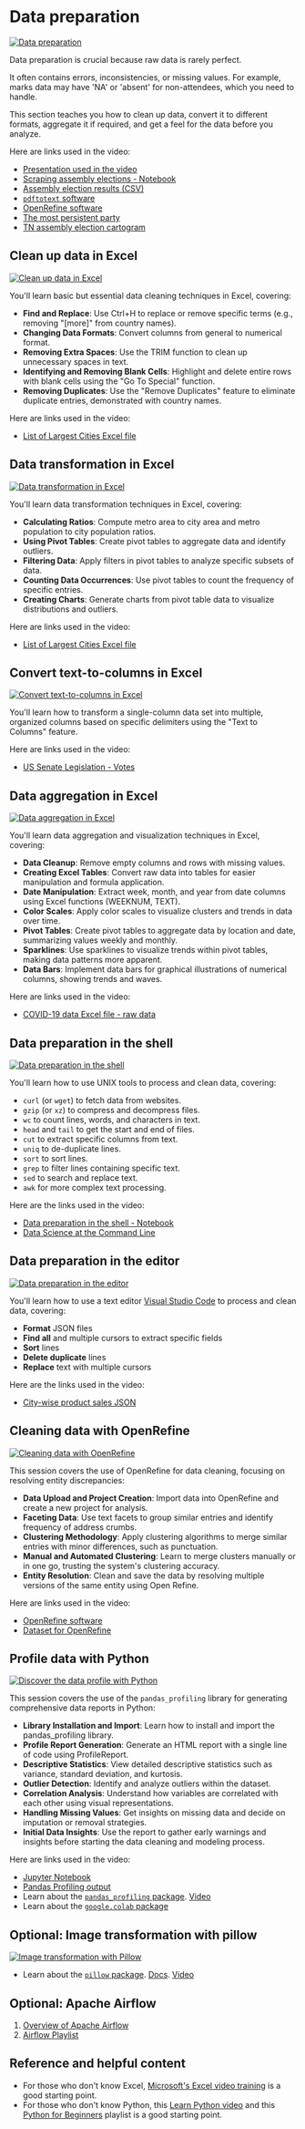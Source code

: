 # Data preparation

[![Data preparation](https://i.ytimg.com/vi_webp/dF3zchJJKqk/sddefault.webp)](https://youtu.be/dF3zchJJKqk)

Data preparation is crucial because raw data is rarely perfect.

It often contains errors, inconsistencies, or missing values. For example, marks data may have 'NA' or 'absent' for non-attendees, which you need to handle.

This section teaches you how to clean up data, convert it to different formats, aggregate it if required, and get a feel for the data before you analyze.

Here are links used in the video:

- [Presentation used in the video](https://docs.google.com/presentation/d/1Gb0QnPUN1YOwM_O5EqDdXUdL-5Azp1Tf/view)
- [Scraping assembly elections - Notebook](https://colab.research.google.com/drive/1SP8yVxzmofQO48-yXF3rujqWk2iM0KSl)
- [Assembly election results (CSV)](https://github.com/datameet/india-election-data/blob/master/assembly-elections/assembly.csv)
- [`pdftotext` software](https://www.xpdfreader.com/pdftotext-man.html)
- [OpenRefine software](https://openrefine.org)
- [The most persistent party](https://gramener.com/election/parliament#story.ddp)
- [TN assembly election cartogram](https://gramener.com/election/cartogram?ST_NAME=Tamil%20Nadu)

## Clean up data in Excel

[![Clean up data in Excel](https://i.ytimg.com/vi_webp/7du7xkqeu4s/sddefault.webp)](https://youtu.be/7du7xkqeu4s)

You'll learn basic but essential data cleaning techniques in Excel, covering:

- **Find and Replace**: Use Ctrl+H to replace or remove specific terms (e.g., removing "[more]" from country names).
- **Changing Data Formats**: Convert columns from general to numerical format.
- **Removing Extra Spaces**: Use the TRIM function to clean up unnecessary spaces in text.
- **Identifying and Removing Blank Cells**: Highlight and delete entire rows with blank cells using the "Go To Special" function.
- **Removing Duplicates**: Use the "Remove Duplicates" feature to eliminate duplicate entries, demonstrated with country names.

Here are links used in the video:

- [List of Largest Cities Excel file](https://docs.google.com/spreadsheets/d/1jl8tHGoxmIba4J78aJVfT9jtZv7lfCbV/view)

## Data transformation in Excel

[![Data transformation in Excel](https://i.ytimg.com/vi_webp/gR2IY5Naja0/sddefault.webp)](https://youtu.be/gR2IY5Naja0)

You'll learn data transformation techniques in Excel, covering:

- **Calculating Ratios**: Compute metro area to city area and metro population to city population ratios.
- **Using Pivot Tables**: Create pivot tables to aggregate data and identify outliers.
- **Filtering Data**: Apply filters in pivot tables to analyze specific subsets of data.
- **Counting Data Occurrences**: Use pivot tables to count the frequency of specific entries.
- **Creating Charts**: Generate charts from pivot table data to visualize distributions and outliers.

Here are links used in the video:

- [List of Largest Cities Excel file](https://docs.google.com/spreadsheets/d/1jl8tHGoxmIba4J78aJVfT9jtZv7lfCbV/view)

## Convert text-to-columns in Excel

[![Convert text-to-columns in Excel](https://i.ytimg.com/vi_webp/fQeADnqiOAg/sddefault.webp)](https://youtu.be/fQeADnqiOAg)

You'll learn how to transform a single-column data set into multiple, organized columns based on specific delimiters using the "Text to Columns" feature.

Here are links used in the video:

- [US Senate Legislation - Votes](https://www.senate.gov/legislative/votes_new.htm)

## Data aggregation in Excel

[![Data aggregation in Excel](https://i.ytimg.com/vi_webp/NkpT0dDU8Y4/sddefault.webp)](https://youtu.be/NkpT0dDU8Y4)

You'll learn data aggregation and visualization techniques in Excel, covering:

- **Data Cleanup**: Remove empty columns and rows with missing values.
- **Creating Excel Tables**: Convert raw data into tables for easier manipulation and formula application.
- **Date Manipulation**: Extract week, month, and year from date columns using Excel functions (WEEKNUM, TEXT).
- **Color Scales**: Apply color scales to visualize clusters and trends in data over time.
- **Pivot Tables**: Create pivot tables to aggregate data by location and date, summarizing values weekly and monthly.
- **Sparklines**: Use sparklines to visualize trends within pivot tables, making data patterns more apparent.
- **Data Bars**: Implement data bars for graphical illustrations of numerical columns, showing trends and waves.

Here are links used in the video:

- [COVID-19 data Excel file - raw data](https://docs.google.com/spreadsheets/d/14HLgSmME95q--6lcBv9pUstqHL183wTd/view)

## Data preparation in the shell

[![Data preparation in the shell](https://i.ytimg.com/vi_webp/XEdy4WK70vU/sddefault.webp)](https://youtu.be/XEdy4WK70vU)

You'll learn how to use UNIX tools to process and clean data, covering:

- `curl` (or `wget`) to fetch data from websites.
- `gzip` (or `xz`) to compress and decompress files.
- `wc` to count lines, words, and characters in text.
- `head` and `tail` to get the start and end of files.
- `cut` to extract specific columns from text.
- `uniq` to de-duplicate lines.
- `sort` to sort lines.
- `grep` to filter lines containing specific text.
- `sed` to search and replace text.
- `awk` for more complex text processing.

Here are the links used in the video:

- [Data preparation in the shell - Notebook](https://colab.research.google.com/drive/1KSFkQDK0v__XWaAaHKeQuIAwYV0dkTe8)
- [Data Science at the Command Line](https://jeroenjanssens.com/dsatcl/)

## Data preparation in the editor

[![Data preparation in the editor](https://i.ytimg.com/vi_webp/99lYu43L9uM/sddefault.webp)](https://youtu.be/99lYu43L9uM)

You'll learn how to use a text editor [Visual Studio Code](https://code.visualstudio.com/) to process and clean data, covering:

- **Format** JSON files
- **Find all** and multiple cursors to extract specific fields
- **Sort** lines
- **Delete duplicate** lines
- **Replace** text with multiple cursors

Here are the links used in the video:

- [City-wise product sales JSON](https://drive.google.com/file/d/1VEnKChf4i04iKsQfw0MwoJlfkOBGQ65B/view?usp=drive_link)

## Cleaning data with OpenRefine

[![Cleaning data with OpenRefine](https://i.ytimg.com/vi_webp/zxEtfHseE84/sddefault.webp)](https://youtu.be/zxEtfHseE84)

This session covers the use of OpenRefine for data cleaning, focusing on resolving entity discrepancies:

- **Data Upload and Project Creation**: Import data into OpenRefine and create a new project for analysis.
- **Faceting Data**: Use text facets to group similar entries and identify frequency of address crumbs.
- **Clustering Methodology**: Apply clustering algorithms to merge similar entries with minor differences, such as punctuation.
- **Manual and Automated Clustering**: Learn to merge clusters manually or in one go, trusting the system's clustering accuracy.
- **Entity Resolution**: Clean and save the data by resolving multiple versions of the same entity using Open Refine.

Here are links used in the video:

- [OpenRefine software](https://openrefine.org)
- [Dataset for OpenRefine](https://drive.google.com/file/d/1ccu0Xxk8UJUa2Dz4lihmvzhLjvPy42Ai/view)

## Profile data with Python

[![Discover the data profile with Python](https://i.ytimg.com/vi_webp/kFVxdBhLa_A/sddefault.webp)](https://youtu.be/kFVxdBhLa_A)

This session covers the use of the `pandas_profiling` library for generating comprehensive data reports in Python:

- **Library Installation and Import**: Learn how to install and import the pandas_profiling library.
- **Profile Report Generation**: Generate an HTML report with a single line of code using ProfileReport.
- **Descriptive Statistics**: View detailed descriptive statistics such as variance, standard deviation, and kurtosis.
- **Outlier Detection**: Identify and analyze outliers within the dataset.
- **Correlation Analysis**: Understand how variables are correlated with each other using visual representations.
- **Handling Missing Values**: Get insights on missing data and decide on imputation or removal strategies.
- **Initial Data Insights**: Use the report to gather early warnings and insights before starting the data cleaning and modeling process.

Here are links used in the video:

- [Jupyter Notebook](https://colab.research.google.com/drive/1hFo_zvBuKw_ugxRjX4XUSh65-hAvl7X0)
- [Pandas Profiling output](https://drive.google.com/file/d/1cqu52zgddCJqzbLd7xqDC2RXPNkufFlN/view)
- Learn about the [`pandas_profiling` package](https://github.com/ydataai/ydata-profiling). [Video](https://youtu.be/Ef169VELt5o)
- Learn about the [`google.colab` package](https://colab.research.google.com/notebooks/io.ipynb)

## Optional: Image transformation with pillow

[![Image transformation with Pillow](https://i.ytimg.com/vi_webp/6Qs3wObeWwc/sddefault.webp)](https://youtu.be/6Qs3wObeWwc)

- Learn about the [`pillow` package](https://pypi.org/project/pillow/). [Docs](https://pillow.readthedocs.io/en/stable/). [Video](https://youtu.be/dkp4wUhCwR4)

## Optional: Apache Airflow

1. [Overview of Apache Airflow](https://airflow.apache.org/docs/apache-airflow/stable/)
2. [Airflow Playlist](https://www.youtube.com/playlist?list=PL5_c35Deekdm6N1OBHdQm7JZECTdm7zl-)

## Reference and helpful content

- For those who don't know Excel, [Microsoft's Excel video training](https://support.microsoft.com/en-au/office/excel-video-training-9bc05390-e94c-46af-a5b3-d7c22f6990bb) is a good starting point.
- For those who don't know Python, this [Learn Python video](https://youtu.be/rfscVS0vtbw) and this [Python for Beginners](https://youtube.com/playlist?list=PLsyeobzWxl7poL9JTVyndKe62ieoN-MZ3&feature=shared) playlist is a good starting point.
